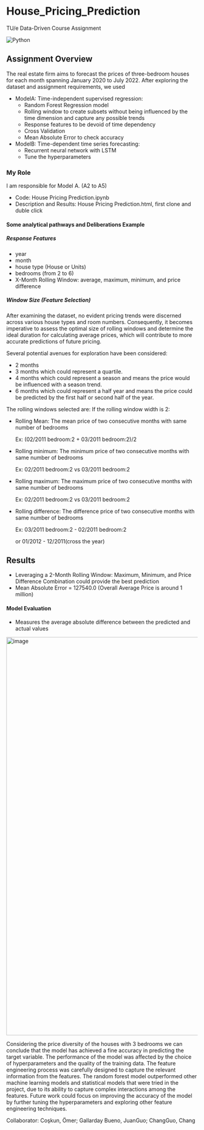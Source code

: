 # House_Pricing_Prediction
TU/e Data-Driven Course Assignment

![Python](https://img.shields.io/badge/Python-FFD43B?style=for-the-badge&logo=python&logoColor=blue)

## Assignment Overview
The real estate firm aims to forecast the prices of three-bedroom houses for each month spanning January 2020 to July 2022. After exploring the dataset and assignment requirements, we used 
- ModelA: Time-independent supervised regression:
  - Random Forest Regression model
  - Rolling window to create subsets without being influenced by the time dimension and capture any possible trends
  - Response features to be devoid of time dependency
  - Cross Validation
  - Mean Absolute Error to check accuracy
- ModelB: Time-dependent time series forecasting:
  - Recurrent neural network with LSTM
  - Tune the hyperparameters
 
### My Role
I am responsible for Model A. (A2 to A5)
- Code: House Pricing Prediction.ipynb
- Description and Results: House Pricing Prediction.html, first clone and duble click
#### Some analytical pathways and Deliberations Example
##### Response Features
- year
- month
- house type (House or Units)
- bedrooms (from 2 to 6)
- X-Month Rolling Window: average, maximum, minimum, and price difference

##### Window Size (Feature Selection)
After examining the dataset, no evident pricing trends were discerned across various house types and room numbers. Consequently, it becomes imperative to assess the optimal size of rolling windows and determine the ideal duration for calculating average prices, which will contribute to more accurate predictions of future pricing. 

Several potential avenues for exploration have been considered:
- 2 months
- 3 months which could represent a quartile.
- 4 months which could represent a season and means the price would be influenced with a season trend.
- 6 months which could represent a half year and means the price could be predicted by the first half or second half of the year.

The rolling windows selected are:
If the rolling window width is 2:
*   Rolling Mean: The mean price of two consecutive months with same number of bedrooms
    <p>Ex: (02/2011 bedroom:2 + 03/2011 bedroom:2)/2</p>

*   Rolling minimum: The minimum price of two consecutive months with same number of bedrooms
    <p>Ex: 02/2011 bedroom:2 vs 03/2011 bedroom:2</p>

*   Rolling maximum: The maximum price of two consecutive months with same number of bedrooms
    <p>Ex: 02/2011 bedroom:2 vs 03/2011 bedroom:2</p>

*   Rolling difference: The difference price of two consecutive months with same number of bedrooms
    <p>Ex: 03/2011 bedroom:2 - 02/2011 bedroom:2 </p>
    <p>    or 01/2012 - 12/2011(cross the year)</p>      

## Results
- Leveraging a 2-Month Rolling Window: Maximum, Minimum, and Price Difference Combination could provide the best prediction
- Mean Absolute Error = 127540.0  (Overall Average Price is around 1 million)

#### Model Evaluation
- Measures the average absolute difference between the predicted and actual values
<img width="1046" alt="image" src="https://github.com/yabee111/House_Pricing_Prediction/assets/56541415/95f7de29-e4d9-4724-8123-0b23863e30de">

Considering the price diversity of the houses with 3 bedrooms we can conclude that the model has achieved a fine accuracy in predicting the target variable. The performance of the model was affected by the choice of hyperparameters and the quality of the training data. The feature engineering process was carefully designed to capture the relevant information from the features. The random forest model outperformed other machine learning models and statistical models that were tried in the project, due to its ability to capture complex interactions among the features. Future work could focus on improving the accuracy of the model by further tuning the hyperparameters and exploring other feature engineering techniques.


Collaborator: Coşkun, Ömer; Gallarday Bueno, JuanGuo; ChangGuo, Chang
